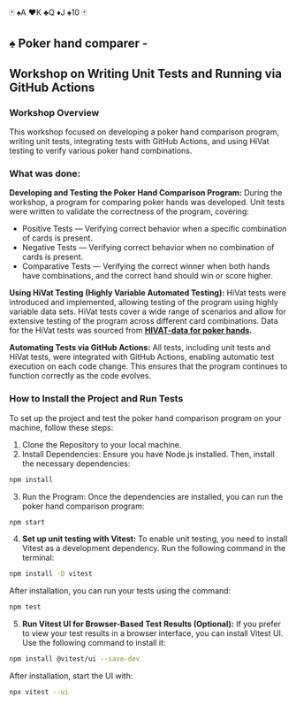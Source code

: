  🃏 ♠️A ♥️K ♣️Q ♦️J ♠️10 🃏
## ♠️ Poker hand comparer -
## Workshop on Writing Unit Tests and Running via GitHub Actions

### Workshop Overview
This workshop focused on developing a poker hand comparison program, writing unit tests, integrating tests with GitHub Actions, and using HiVat testing to verify various poker hand combinations.

### What was done:

**Developing and Testing the Poker Hand Comparison Program:** 
 During the workshop, a program for comparing poker hands was developed. Unit tests were written to validate the correctness of the program, covering:

- Positive Tests — Verifying correct behavior when a specific combination of cards is present.
- Negative Tests — Verifying correct behavior when no combination of cards is present.
- Comparative Tests — Verifying the correct winner when both hands have combinations, and the correct hand should win or score higher.

**Using HiVat Testing (Highly Variable Automated Testing):** 
 HiVat tests were introduced and implemented, allowing testing of the program using highly variable data sets. HiVat tests cover a wide range of scenarios and allow for extensive testing of the program across different card combinations. Data for the HiVat tests was sourced from **[HIVAT-data for poker hands](http://suffe.cool/poker/7462.html).**

**Automating Tests via GitHub Actions:** 
All tests, including unit tests and HiVat tests, were integrated with GitHub Actions, enabling automatic test execution on each code change. This ensures that the program continues to function correctly as the code evolves.

### How to Install the Project and Run Tests
To set up the project and test the poker hand comparison program on your machine, follow these steps:  
1. Clone the Repository to your local machine.
2. Install Dependencies:
Ensure you have Node.js installed. Then, install the necessary dependencies: 
```bash
npm install
```
3. Run the Program:
Once the dependencies are installed, you can run the poker hand comparison program:
```bash
npm start
```
4. **Set up unit testing with Vitest:**
To enable unit testing, you need to install Vitest as a development dependency. Run the following command in the terminal:

```bash
npm install -D vitest
```
After installation, you can run your tests using the command:

```bash
npm test
```
5. **Run Vitest UI for Browser-Based Test Results (Optional):**
If you prefer to view your test results in a browser interface, you can install Vitest UI. Use the following command to install it:

```bash
npm install @vitest/ui --save-dev
```
After installation, start the UI with:

```bash
npx vitest --ui
```
